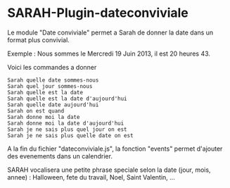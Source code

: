SARAH-Plugin-dateconviviale
===========================



Le module "Date conviviale" permet a Sarah de donner la date dans un format plus convivial.

Exemple : Nous sommes le Mercredi 19 Juin 2013, il est 20 heures 43.

Voici les commandes a donner

    Sarah quelle date sommes-nous
    Sarah quel jour sommes-nous
    Sarah quelle est la date
    Sarah quelle est la date d'aujourd'hui
    Sarah quelle date aujourd'hui
    Sarah on est quand
    Sarah donne moi la date
    Sarah donne moi la date d'aujourd'hui
    Sarah je ne sais plus quel jour on est
    Sarah je ne sais plus quelle date on est

A la fin du fichier "dateconviviale.js", la fonction "events" permet d'ajouter des evenements dans un calendrier.

SARAH vocalisera une petite phrase speciale selon la date (jour, mois, annee) : Halloween, fete du travail, Noel, Saint Valentin, ...

